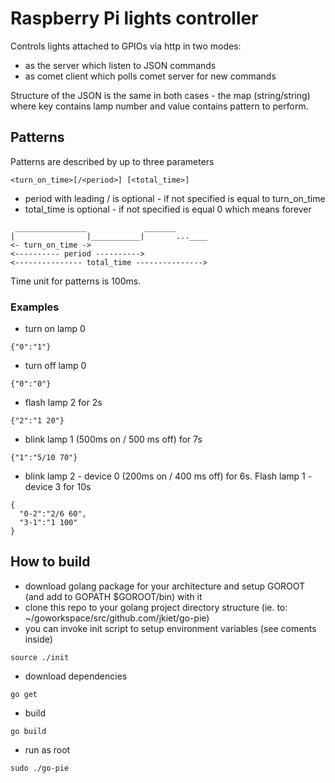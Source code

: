 # Raspberry Pi lights controller

Controls lights attached to GPIOs via http in two modes:
- as the server which listen to JSON commands
- as comet client which polls comet server for new commands

Structure of the JSON is the same in both cases - the map (string/string) where key contains lamp number and value contains pattern to perform.

## Patterns

Patterns are described by up to three parameters

	<turn_on_time>[/<period>] [<total_time>]

- period with leading / is optional - if not specified is equal to turn_on_time
- total_time is optional - if not specified is equal 0 which means forever

```
 ________________             _______
|                |___________|       ...____
<- turn_on_time ->
<---------- period ---------->
<--------------- total_time --------------->

```

Time unit for patterns is 100ms.

### Examples

- turn on lamp 0
```
{"0":"1"}
```

- turn off lamp 0
```
{"0":"0"}
```

- flash lamp 2 for 2s
```
{"2":"1 20"}
```

- blink lamp 1 (500ms on / 500 ms off) for 7s
```
{"1":"5/10 70"}
```

- blink lamp 2 - device 0 (200ms on / 400 ms off) for 6s. Flash lamp 1 - device 3 for 10s
```
{
  "0-2":"2/6 60",
  "3-1":"1 100"
}
```
 
## How to build
- download golang package for your architecture and setup GOROOT (and add to GOPATH $GOROOT/bin) with it
- clone this repo to your golang project directory structure (ie. to: ~/goworkspace/src/github.com/jkiet/go-pie)
- you can invoke init script to setup environment variables (see coments inside)
```
source ./init
```
- download dependencies
```
go get
```
- build
```
go build
```
- run as root
```
sudo ./go-pie
```

